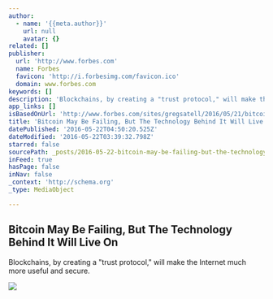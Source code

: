 ```yaml
---
author:
  - name: '{{meta.author}}'
    url: null
    avatar: {}
related: []
publisher:
  url: 'http://www.forbes.com'
  name: Forbes
  favicon: 'http://i.forbesimg.com/favicon.ico'
  domain: www.forbes.com
keywords: []
description: 'Blockchains, by creating a "trust protocol," will make the Internet much more useful and secure.'
app_links: []
isBasedOnUrl: 'http://www.forbes.com/sites/gregsatell/2016/05/21/bitcoin-may-be-failing-but-the-technology-behind-it-will-live-on/'
title: 'Bitcoin May Be Failing, But The Technology Behind It Will Live On'
datePublished: '2016-05-22T04:50:20.525Z'
dateModified: '2016-05-22T03:39:32.798Z'
starred: false
sourcePath: _posts/2016-05-22-bitcoin-may-be-failing-but-the-technology-behind-it-will-li.md
inFeed: true
hasPage: false
inNav: false
_context: 'http://schema.org'
_type: MediaObject

---
```

<article style=""><h1>Bitcoin May Be Failing, But The Technology Behind It Will Live On</h1><p>Blockchains, by creating a "trust protocol," will make the Internet much more useful and secure.</p><img src="http://blogs-images.forbes.com/gregsatell/files/2016/05/Blockchain.jpg" /></article>